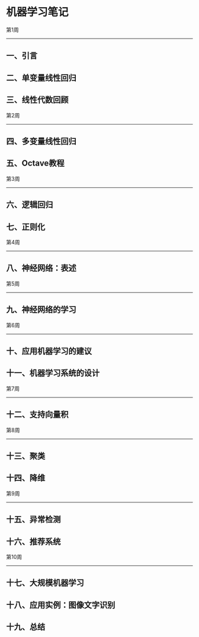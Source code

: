 # 机器学习笔记

第1周
****
## 一、引言
## 二、单变量线性回归
## 三、线性代数回顾

第2周
****
## 四、多变量线性回归
## 五、Octave教程

第3周
****
## 六、逻辑回归
## 七、正则化

第4周
****
## 八、神经网络：表述

第5周
****
## 九、神经网络的学习


第6周
****
## 十、应用机器学习的建议
## 十一、机器学习系统的设计

第7周
****
## 十二、支持向量积

第8周
****
## 十三、聚类
## 十四、降维

第9周
****
## 十五、异常检测
## 十六、推荐系统


第10周
****
## 十七、大规模机器学习
## 十八、应用实例：图像文字识别
## 十九、总结
